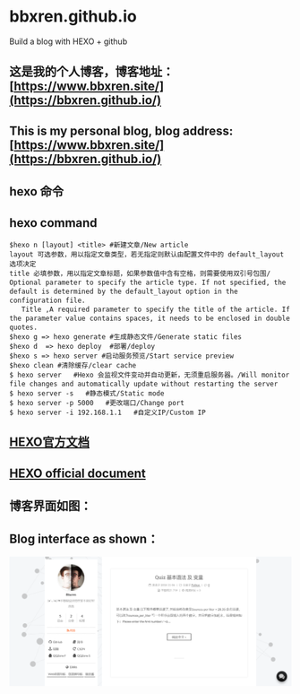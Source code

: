 # bbxren.github.io
Build a blog with HEXO + github 
## 这是我的个人博客，博客地址： [https://www.bbxren.site/](https://bbxren.github.io/)
## This is my personal blog, blog address:  [https://www.bbxren.site/](https://bbxren.github.io/)
## hexo 命令
## hexo command
  ```
 $hexo n [layout] <title> #新建文章/New article
  layout 可选参数，用以指定文章类型，若无指定则默认由配置文件中的 default_layout 选项决定
  title 必填参数，用以指定文章标题，如果参数值中含有空格，则需要使用双引号包围/
  Optional parameter to specify the article type. If not specified, the default is determined by the default_layout option in the configuration file.
   Title ,A required parameter to specify the title of the article. If the parameter value contains spaces, it needs to be enclosed in double quotes.
 $hexo g => hexo generate #生成静态文件/Generate static files
 $hexo d  => hexo deploy  #部署/deploy
 $hexo s => hexo server #启动服务预览/Start service preview
 $hexo clean #清除缓存/clear cache
 $ hexo server   #Hexo 会监视文件变动并自动更新，无须重启服务器。/Will monitor file changes and automatically update without restarting the server
 $ hexo server -s   #静态模式/Static mode
 $ hexo server -p 5000   #更改端口/Change port
 $ hexo server -i 192.168.1.1   #自定义IP/Custom IP
 
  ```
   ## [HEXO官方文档](https://hexo.io/zh-cn/)
  ## [HEXO official document](https://hexo.io/)
 
## 博客界面如图：
## Blog interface as shown：
![my-blog](https://github.com/bbxren/bbxren.github.io/blob/hexo/images/www.bbxren.xyz.png?raw=true)




